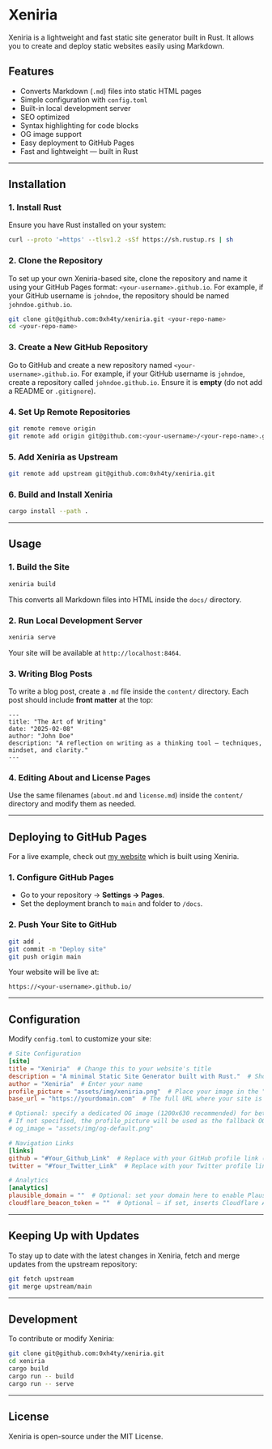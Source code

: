 # Xeniria

Xeniria is a lightweight and fast static site generator built in Rust. It allows you to create and deploy static websites easily using Markdown.

## Features

* Converts Markdown (`.md`) files into static HTML pages
* Simple configuration with `config.toml`
* Built-in local development server
* SEO optimized
* Syntax highlighting for code blocks
* OG image support
* Easy deployment to GitHub Pages
* Fast and lightweight — built in Rust

---

## Installation

### 1. Install Rust

Ensure you have Rust installed on your system:

```sh
curl --proto '=https' --tlsv1.2 -sSf https://sh.rustup.rs | sh
```

### 2. Clone the Repository

To set up your own Xeniria-based site, clone the repository and name it using your GitHub Pages format: `<your-username>.github.io`. For example, if your GitHub username is `johndoe`, the repository should be named `johndoe.github.io`.

```sh
git clone git@github.com:0xh4ty/xeniria.git <your-repo-name>
cd <your-repo-name>
```

### 3. Create a New GitHub Repository

Go to GitHub and create a new repository named `<your-username>.github.io`. For example, if your GitHub username is `johndoe`, create a repository called `johndoe.github.io`. Ensure it is **empty** (do not add a README or `.gitignore`).

### 4. Set Up Remote Repositories

```sh
git remote remove origin
git remote add origin git@github.com:<your-username>/<your-repo-name>.git
```

### 5. Add Xeniria as Upstream

```sh
git remote add upstream git@github.com:0xh4ty/xeniria.git
```

### 6. Build and Install Xeniria

```sh
cargo install --path .
```

---

## Usage

### 1. Build the Site

```sh
xeniria build
```

This converts all Markdown files into HTML inside the `docs/` directory.

### 2. Run Local Development Server

```sh
xeniria serve
```

Your site will be available at `http://localhost:8464`.

### 3. Writing Blog Posts

To write a blog post, create a `.md` file inside the `content/` directory. Each post should include **front matter** at the top:

```
---
title: "The Art of Writing"
date: "2025-02-08"
author: "John Doe"
description: "A reflection on writing as a thinking tool — techniques, mindset, and clarity."
---
```

### 4. Editing About and License Pages

Use the same filenames (`about.md` and `license.md`) inside the `content/` directory and modify them as needed.

---

## Deploying to GitHub Pages

For a live example, check out [my website](https://0xh4ty.github.io/) which is built using Xeniria.

### 1. Configure GitHub Pages

* Go to your repository → **Settings → Pages**.
* Set the deployment branch to `main` and folder to `/docs`.

### 2. Push Your Site to GitHub

```sh
git add .
git commit -m "Deploy site"
git push origin main
```

Your website will be live at:

```
https://<your-username>.github.io/
```

---

## Configuration

Modify `config.toml` to customize your site:

```toml
# Site Configuration
[site]
title = "Xeniria"  # Change this to your website's title
description = "A minimal Static Site Generator built with Rust."  # Short description of yourself
author = "Xeniria"  # Enter your name
profile_picture = "assets/img/xeniria.png"  # Place your image in the "assets/img/" directory and update the reference here, or provide the URL of your Twitter profile picture
base_url = "https://yourdomain.com"  # The full URL where your site is hosted (used for sitemap.xml and SEO metadata). Example: "https://0xh4ty.github.io" or "https://myblog.com"

# Optional: specify a dedicated OG image (1200x630 recommended) for better link previews on Twitter, Telegram, Discord, etc.
# If not specified, the profile_picture will be used as the fallback OG image.
# og_image = "assets/img/og-default.png"

# Navigation Links
[links]
github = "#Your_Github_Link"  # Replace with your GitHub profile link (e.g., "https://github.com/yourusername")
twitter = "#Your_Twitter_Link"  # Replace with your Twitter profile link (e.g., "https://twitter.com/yourusername")

# Analytics
[analytics]
plausible_domain = ""  # Optional: set your domain here to enable Plausible (example: "myblog.com")
cloudflare_beacon_token = ""  # Optional — if set, inserts Cloudflare Analytics
```

---

## Keeping Up with Updates

To stay up to date with the latest changes in Xeniria, fetch and merge updates from the upstream repository:

```sh
git fetch upstream
git merge upstream/main
```

---

## Development

To contribute or modify Xeniria:

```sh
git clone git@github.com:0xh4ty/xeniria.git
cd xeniria
cargo build
cargo run -- build
cargo run -- serve
```

---

## License

Xeniria is open-source under the MIT License.

